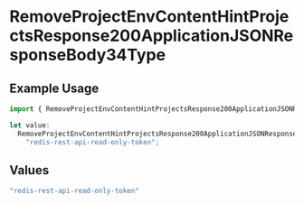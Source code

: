 # RemoveProjectEnvContentHintProjectsResponse200ApplicationJSONResponseBody34Type

## Example Usage

```typescript
import { RemoveProjectEnvContentHintProjectsResponse200ApplicationJSONResponseBody34Type } from "@vercel/sdk/models/removeprojectenvop.js";

let value:
  RemoveProjectEnvContentHintProjectsResponse200ApplicationJSONResponseBody34Type =
    "redis-rest-api-read-only-token";
```

## Values

```typescript
"redis-rest-api-read-only-token"
```